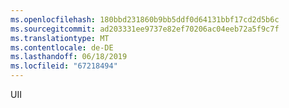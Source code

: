 ```yaml
---
ms.openlocfilehash: 180bbd231860b9bb5ddf0d64131bbf17cd2d5b6c
ms.sourcegitcommit: ad203331ee9737e82ef70206ac04eeb72a5f9c7f
ms.translationtype: MT
ms.contentlocale: de-DE
ms.lasthandoff: 06/18/2019
ms.locfileid: "67218494"
---
```

UII